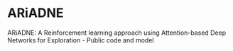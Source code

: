 # ARiADNE
ARiADNE: A Reinforcement learning approach using Attention-based Deep Networks for Exploration - Public code and model
